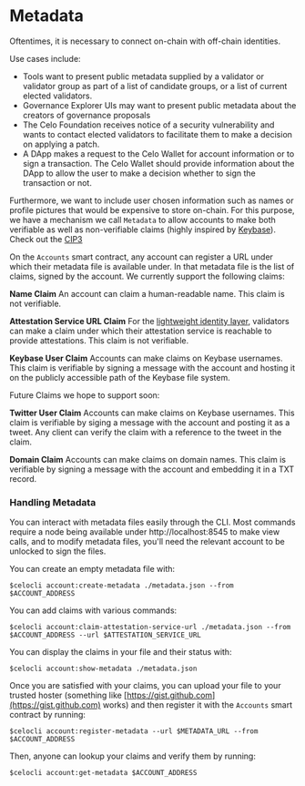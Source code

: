 # Metadata

Oftentimes, it is necessary to connect on-chain with off-chain identities.

Use cases include:

- Tools want to present public metadata supplied by a validator or validator group as part of a list of candidate groups, or a list of current elected validators.
- Governance Explorer UIs may want to present public metadata about the creators of governance proposals
- The Celo Foundation receives notice of a security vulnerability and wants to contact elected validators to facilitate them to make a decision on applying a patch.
- A DApp makes a request to the Celo Wallet for account information or to sign a transaction. The Celo Wallet should provide information about the DApp to allow the user to make a decision whether to sign the transaction or not.

Furthermore, we want to include user chosen information such as names or profile pictures that would be expensive to store on-chain. For this purpose, we have a mechanism we call `Metadata` to allow accounts to make both verifiable as well as non-verifiable claims (highly inspired by [Keybase](https://keybase.io)). Check out the [CIP3](https://github.com/celo-org/CIPs/pull/4)

On the `Accounts` smart contract, any account can register a URL under which their metadata file is available under. In that metadata file is the list of claims, signed by the account. We currently support the following claims:

**Name Claim**
An account can claim a human-readable name. This claim is not verifiable.

**Attestation Service URL Claim**
For the [lightweight identity layer](../), validators can make a claim under which their attestation service is reachable to provide attestations. This claim is not verifiable.

**Keybase User Claim**
Accounts can make claims on Keybase usernames. This claim is verifiable by signing a message with the account and hosting it on the publicly accessible path of the Keybase file system.

Future Claims we hope to support soon:

**Twitter User Claim**
Accounts can make claims on Keybase usernames. This claim is verifiable by siging a message with the account and posting it as a tweet. Any client can verify the claim with a reference to the tweet in the claim.

**Domain Claim**
Accounts can make claims on domain names. This claim is verifiable by signing a message with the account and embedding it in a TXT record.

### Handling Metadata

You can interact with metadata files easily through the CLI. Most commands require a node being available under http://localhost:8545 to make view calls, and to modify metadata files, you'll need the relevant account to be unlocked to sign the files.

You can create an empty metadata file with:

`$celocli account:create-metadata ./metadata.json --from $ACCOUNT_ADDRESS`

You can add claims with various commands:

`$celocli account:claim-attestation-service-url ./metadata.json --from $ACCOUNT_ADDRESS --url $ATTESTATION_SERVICE_URL`

You can display the claims in your file and their status with:

`$celocli account:show-metadata ./metadata.json`

Once you are satisfied with your claims, you can upload your file to your trusted hoster (something like [https://gist.github.com](https://gist.github.com) works) and then register it with the `Accounts` smart contract by running:

`$celocli account:register-metadata --url $METADATA_URL --from $ACCOUNT_ADDRESS`

Then, anyone can lookup your claims and verify them by running:

`$celocli account:get-metadata $ACCOUNT_ADDRESS`
